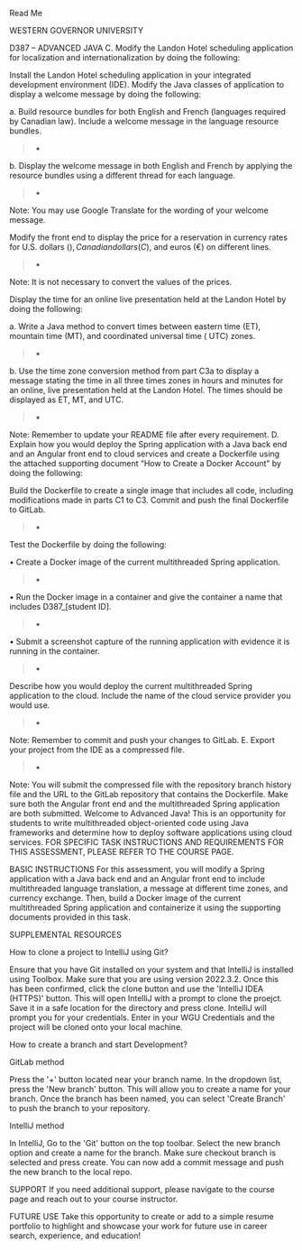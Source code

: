 Read Me

WESTERN GOVERNOR UNIVERSITY

D387 – ADVANCED JAVA
C. Modify the Landon Hotel scheduling application for localization and internationalization by doing the following:

Install the Landon Hotel scheduling application in your integrated development environment (IDE). Modify the Java
classes of application to display a welcome message by doing the following:

a. Build resource bundles for both English and French (languages required by Canadian law). Include a welcome message in
the language resource bundles.
> -
>
>





b. Display the welcome message in both English and French by applying the resource bundles using a different thread for
each language.
> -
>
>





Note: You may use Google Translate for the wording of your welcome message.

Modify the front end to display the price for a reservation in currency rates for U.S. dollars ($), Canadian
dollars (C$), and euros (€) on different lines.
> -
>
>

Note: It is not necessary to convert the values of the prices.

Display the time for an online live presentation held at the Landon Hotel by doing the following:

a. Write a Java method to convert times between eastern time (ET), mountain time (MT), and coordinated universal time (
UTC) zones.
> -
>
>

b. Use the time zone conversion method from part C3a to display a message stating the time in all three times zones in
hours and minutes for an online, live presentation held at the Landon Hotel. The times should be displayed as ET, MT,
and UTC.
> -
>
>

Note: Remember to update your README file after every requirement.
D. Explain how you would deploy the Spring application with a Java back end and an Angular front end to cloud services
and create a Dockerfile using the attached supporting document “How to Create a Docker Account” by doing the following:

Build the Dockerfile to create a single image that includes all code, including modifications made in parts C1 to C3.
Commit and push the final Dockerfile to GitLab.
> -
>
>


Test the Dockerfile by doing the following:

• Create a Docker image of the current multithreaded Spring application.
> -
>
>

• Run the Docker image in a container and give the container a name that includes D387_[student ID].
> -
>
>

• Submit a screenshot capture of the running application with evidence it is running in the container.
> -
>
>

Describe how you would deploy the current multithreaded Spring application to the cloud. Include the name of the
cloud service provider you would use.
> -
>
>

Note: Remember to commit and push your changes to GitLab.
E. Export your project from the IDE as a compressed file.
> -
>
>

Note: You will submit the compressed file with the repository branch history file and the URL to the GitLab repository
that contains the Dockerfile. Make sure both the Angular front end and the multithreaded Spring application are both
submitted.
Welcome to Advanced Java! This is an opportunity for students to write multithreaded object-oriented code using Java
frameworks and determine how to deploy software applications using cloud services.
FOR SPECIFIC TASK INSTRUCTIONS AND REQUIREMENTS FOR THIS ASSESSMENT, PLEASE REFER TO THE COURSE PAGE.

BASIC INSTRUCTIONS
For this assessment, you will modify a Spring application with a Java back end and an Angular front end to include
multithreaded language translation, a message at different time zones, and currency exchange. Then, build a Docker image
of the current multithreaded Spring application and containerize it using the supporting documents provided in this
task.

SUPPLEMENTAL RESOURCES

How to clone a project to IntelliJ using Git?

Ensure that you have Git installed on your system and that IntelliJ is installed
using Toolbox. Make sure that you are using version 2022.3.2. Once this has
been confirmed, click the clone button and use the 'IntelliJ IDEA (HTTPS)' button. This will open IntelliJ with a
prompt
to clone the proejct. Save it in a safe location for the directory and press clone. IntelliJ will prompt you for your
credentials. Enter in your WGU Credentials and the project will be cloned onto your local machine.

How to create a branch and start Development?

GitLab method

Press the '+' button located near your branch name. In the dropdown list, press the 'New branch' button. This will
allow you to create a name for your branch. Once the branch has been named, you can select 'Create Branch' to push the
branch to your repository.

IntelliJ method

In IntelliJ, Go to the 'Git' button on the top toolbar. Select the new branch option and create a name for the branch.
Make sure checkout branch is selected and press create. You can now add a commit message and push the new branch to
the
local repo.

SUPPORT
If you need additional support, please navigate to the course page and reach out to your course instructor.

FUTURE USE
Take this opportunity to create or add to a simple resume portfolio to highlight and showcase your work for future use
in career search, experience, and education!